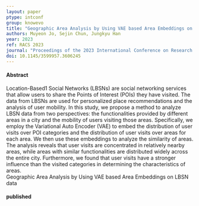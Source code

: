 ```yaml
---
layout: paper
ptype: intconf 
group: knowevo
title: "Geographic Area Analysis by Using VAE based Area Embeddings on LBSN data"
authors: Muyeon Jo, Sejin Chun, Jungkyu Han
year: 2023
ref: RACS 2023
journal: "Proceedings of the 2023 International Conference on Research in Adaptive and Convergent Systems"
doi: 10.1145/3599957.3606245
---
```


<h4><span class="badge badge-info">Abstract</span></h4>
Location-Based1 Social Networks (LBSNs) are social networking services that allow users to share the Points of Interest (POIs) they have visited. The data from LBSNs are used for personalized place recommendations and the analysis of user mobility. In this study, we propose a method to analyze LBSN data from two perspectives: the functionalities provided by different areas in a city and the mobility of users visiting those areas. Specifically, we employ the Variational Auto Encoder (VAE) to embed the distribution of user visits over POI categories and the distribution of user visits over areas for each area. We then use these embeddings to analyze the similarity of areas. The analysis reveals that user visits are concentrated in relatively nearby areas, while areas with similar functionalities are distributed widely across the entire city. Furthermore, we found that user visits have a stronger influence than the visited categories in determining the characteristics of areas.


<div class="alert alert-warning" role="alert">
   Geographic Area Analysis by Using VAE based Area Embeddings on LBSN data
</div>

<h4><span class="badge badge-info">published</span></h4>